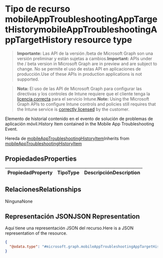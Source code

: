 # <a name="mobileapptroubleshootingapptargethistory-resource-type"></a><span data-ttu-id="b18f9-101">Tipo de recurso mobileAppTroubleshootingAppTargetHistory</span><span class="sxs-lookup"><span data-stu-id="b18f9-101">mobileAppTroubleshootingAppTargetHistory resource type</span></span>

> <span data-ttu-id="b18f9-102">**Importante:** Las API de la versión /beta de Microsoft Graph son una versión preliminar y están sujetas a cambios.</span><span class="sxs-lookup"><span data-stu-id="b18f9-102">**Important:** APIs under the / beta version in Microsoft Graph are in preview and are subject to change.</span></span> <span data-ttu-id="b18f9-103">No se permite el uso de estas API en aplicaciones de producción.</span><span class="sxs-lookup"><span data-stu-id="b18f9-103">Use of these APIs in production applications is not supported.</span></span>

> <span data-ttu-id="b18f9-104">**Nota:** El uso de las API de Microsoft Graph para configurar las directivas y los controles de Intune requiere que el cliente tenga la [licencia correcta](https://go.microsoft.com/fwlink/?linkid=839381) para el servicio Intune.</span><span class="sxs-lookup"><span data-stu-id="b18f9-104">**Note:** Using the Microsoft Graph APIs to configure Intune controls and policies still requires that the Intune service is [correctly licensed](https://go.microsoft.com/fwlink/?linkid=839381) by the customer.</span></span>

<span data-ttu-id="b18f9-105">Elemento de historial contenido en el evento de solución de problemas de aplicación móvil.</span><span class="sxs-lookup"><span data-stu-id="b18f9-105">History Item contained in the Mobile App Troubleshooting Event.</span></span>

<span data-ttu-id="b18f9-106">Hereda de [mobileAppTroubleshootingHistoryItem](../resources/intune_troubleshooting_mobileapptroubleshootinghistoryitem.md)</span><span class="sxs-lookup"><span data-stu-id="b18f9-106">Inherits from [mobileAppTroubleshootingHistoryItem](../resources/intune_troubleshooting_mobileapptroubleshootinghistoryitem.md)</span></span>

## <a name="properties"></a><span data-ttu-id="b18f9-107">Propiedades</span><span class="sxs-lookup"><span data-stu-id="b18f9-107">Properties</span></span>
|<span data-ttu-id="b18f9-108">Propiedad</span><span class="sxs-lookup"><span data-stu-id="b18f9-108">Property</span></span>|<span data-ttu-id="b18f9-109">Tipo</span><span class="sxs-lookup"><span data-stu-id="b18f9-109">Type</span></span>|<span data-ttu-id="b18f9-110">Descripción</span><span class="sxs-lookup"><span data-stu-id="b18f9-110">Description</span></span>|
|:---|:---|:---|

## <a name="relationships"></a><span data-ttu-id="b18f9-111">Relaciones</span><span class="sxs-lookup"><span data-stu-id="b18f9-111">Relationships</span></span>
<span data-ttu-id="b18f9-112">Ninguna</span><span class="sxs-lookup"><span data-stu-id="b18f9-112">None</span></span>
## <a name="json-representation"></a><span data-ttu-id="b18f9-113">Representación JSON</span><span class="sxs-lookup"><span data-stu-id="b18f9-113">JSON Representation</span></span>
<span data-ttu-id="b18f9-114">Aquí tiene una representación JSON del recurso.</span><span class="sxs-lookup"><span data-stu-id="b18f9-114">Here is a JSON representation of the resource.</span></span>
<!-- {
  "blockType": "resource",
  "@odata.type": "microsoft.graph.mobileAppTroubleshootingAppTargetHistory"
}
-->
``` json
{
  "@odata.type": "#microsoft.graph.mobileAppTroubleshootingAppTargetHistory"
}
```



